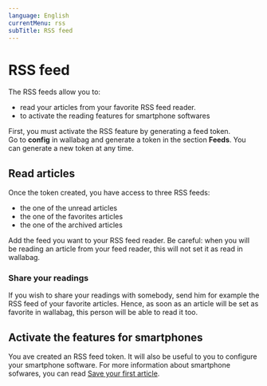 ```yaml
---
language: English
currentMenu: rss
subTitle: RSS feed
---
```


# RSS feed

The RSS feeds allow you to:

* read your articles from your favorite RSS feed reader.
* to activate the reading features for smartphone softwares

First, you must activate the RSS feature by generating a feed token.  
Go to **config** in wallabag and generate a token in the section **Feeds**.
You can generate a new token at any time.

## Read articles

Once the token created, you have access to three RSS feeds:

* the one of the unread articles
* the one of the favorites articles
* the one of the archived articles

Add the feed you want to your RSS feed reader.
Be careful: when you will be reading an article from your feed reader, this will not set it as read in wallabag.

### Share your readings

If you wish to share your readings with somebody, send him for example the RSS feed of your favorite articles.
Hence, as soon as an article will be set as favorite in wallabag, this person will be able to read it too.

## Activate the features for smartphones

You ave created an RSS feed token. It will also be useful to you to configure your smartphone software. For more information about smartphone sofwares, you can read [Save your first article](Save_your_first_article.md).
